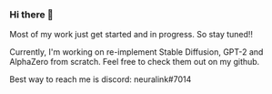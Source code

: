 ### Hi there 👋

Most of my work just get started and in progress. So stay tuned!!

Currently, I'm working on re-implement Stable Diffusion, GPT-2 and AlphaZero from scratch. Feel free to check them out on my github.

Best way to reach me is discord: neuralink#7014

<!--
**xrsrke/xrsrke** is a ✨ _special_ ✨ repository because its `README.md` (this file) appears on your GitHub profile.

Here are some ideas to get you started:

- 🔭 I’m currently working on ...
- 🌱 I’m currently learning ...
- 👯 I’m looking to collaborate on ...
- 🤔 I’m looking for help with ...
- 💬 Ask me about ...
- 📫 How to reach me: ...
- 😄 Pronouns: ...
- ⚡ Fun fact: ...
-->
